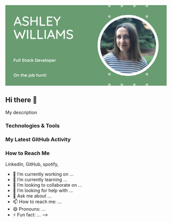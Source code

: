 ![](https://github.com/ashwilliams15/ashwilliams15/blob/main/bannerPic%20copy.png)

## Hi there 👋

My description

### Technologies & Tools

### My Latest GitHub Activity

### How to Reach Me

LinkedIn, GitHub, spotify,

- 🔭 I’m currently working on ...
- 🌱 I’m currently learning ...
- 👯 I’m looking to collaborate on ...
- 🤔 I’m looking for help with ...
- 💬 Ask me about ...
- 📫 How to reach me: ...
- 😄 Pronouns: ...
- ⚡ Fun fact: ...
  -->
